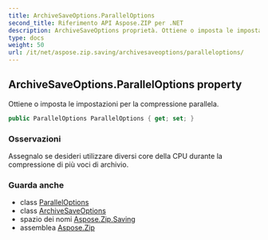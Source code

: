 ```yaml
---
title: ArchiveSaveOptions.ParallelOptions
second_title: Riferimento API Aspose.ZIP per .NET
description: ArchiveSaveOptions proprietà. Ottiene o imposta le impostazioni per la compressione parallela.
type: docs
weight: 50
url: /it/net/aspose.zip.saving/archivesaveoptions/paralleloptions/
---
```

## ArchiveSaveOptions.ParallelOptions property

Ottiene o imposta le impostazioni per la compressione parallela.

```csharp
public ParallelOptions ParallelOptions { get; set; }
```

### Osservazioni

Assegnalo se desideri utilizzare diversi core della CPU durante la compressione di più voci di archivio.

### Guarda anche

* class [ParallelOptions](../../paralleloptions/)
* class [ArchiveSaveOptions](../)
* spazio dei nomi [Aspose.Zip.Saving](../../archivesaveoptions/)
* assemblea [Aspose.Zip](../../../)


